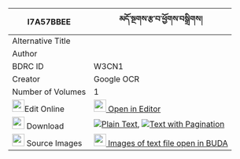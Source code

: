|I7A57BBEE|མདོ་སྔགས་རྩ་བ་ཕྱོགས་བསྒྲིགས། 
| --- | --- 
|Alternative Title |
|Author | 
|BDRC ID | W3CN1
|Creator | Google OCR
|Number of Volumes| 1
|<img width="25" src="https://img.icons8.com/color/25/000000/edit-property.png">Edit Online| [<img width="25" src="https://avatars.githubusercontent.com/u/45091458?s=200&v=4"> Open in Editor](http://editor.openpecha.org/I7A57BBEE)
|<img width="25" src="https://img.icons8.com/fluent/48/000000/download-2.png"/>  Download | [![](https://img.icons8.com/color/20/000000/txt.png)Plain Text](https://github.com/Openpecha/I7A57BBEE/releases/download/v1/dongak_tsawa_chok_drik_plain_I7A57BBEE.zip), [![](https://img.icons8.com/color/20/000000/txt.png)Text with Pagination](https://github.com/Openpecha/I7A57BBEE/releases/download/v1/dongak_tsawa_chok_drik_pages_I7A57BBEE.zip)
|<img width="25" src="https://img.icons8.com/plasticine/100/000000/pictures-folder.png"/>  Source Images | [<img width="25" src="https://library.bdrc.io/icons/BUDA-small.svg"> Images of text file open in BUDA](https://library.bdrc.io/show/bdr:W3CN1)